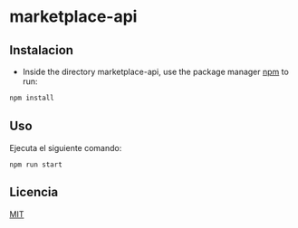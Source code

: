 # marketplace-api

## Instalacion

* Inside the directory marketplace-api, use the package manager [npm](https://www.npmjs.com) to run:


```bash
npm install
```

## Uso

 Ejecuta el siguiente comando:
```
npm run start
```

## Licencia
[MIT](https://choosealicense.com/licenses/mit/)